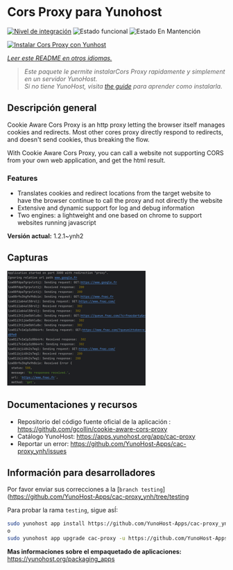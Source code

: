 <!--
Este archivo README esta generado automaticamente<https://github.com/YunoHost/apps/tree/master/tools/readme_generator>
No se debe editar a mano.
-->

# Cors Proxy para Yunohost

[![Nivel de integración](https://dash.yunohost.org/integration/cac-proxy.svg)](https://dash.yunohost.org/appci/app/cac-proxy) ![Estado funcional](https://ci-apps.yunohost.org/ci/badges/cac-proxy.status.svg) ![Estado En Mantención](https://ci-apps.yunohost.org/ci/badges/cac-proxy.maintain.svg)

[![Instalar Cors Proxy con Yunhost](https://install-app.yunohost.org/install-with-yunohost.svg)](https://install-app.yunohost.org/?app=cac-proxy)

*[Leer este README en otros idiomas.](./ALL_README.md)*

> *Este paquete le permite instalarCors Proxy rapidamente y simplement en un servidor YunoHost.*  
> *Si no tiene YunoHost, visita [the guide](https://yunohost.org/install) para aprender como instalarla.*

## Descripción general

Cookie Aware Cors Proxy is an http proxy letting the browser itself manages cookies and redirects.
Most other cores proxy directly respond to redirects, and doesn't send cookies, thus breaking the flow.

With Cookie Aware Cors Proxy, you can call a website not supporting CORS from your own web application, and get the html result.

### Features
- Translates cookies and redirect locations from the target website to have the browser continue to call the proxy and not directly the website 
- Extensive and dynamic support for log and debug information
- Two engines: a lightweight and one based on chrome to support websites running javascript


**Versión actual:** 1.2.1~ynh2

## Capturas

![Captura de Cors Proxy](./doc/screenshots/fnac-logs.png)

## Documentaciones y recursos

- Repositorio del código fuente oficial de la aplicación : <https://github.com/gcollin/cookie-aware-cors-proxy>
- Catálogo YunoHost: <https://apps.yunohost.org/app/cac-proxy>
- Reportar un error: <https://github.com/YunoHost-Apps/cac-proxy_ynh/issues>

## Información para desarrolladores

Por favor enviar sus correcciones a la [`branch testing`](https://github.com/YunoHost-Apps/cac-proxy_ynh/tree/testing

Para probar la rama `testing`, sigue asÍ:

```bash
sudo yunohost app install https://github.com/YunoHost-Apps/cac-proxy_ynh/tree/testing --debug
o
sudo yunohost app upgrade cac-proxy -u https://github.com/YunoHost-Apps/cac-proxy_ynh/tree/testing --debug
```

**Mas informaciones sobre el empaquetado de aplicaciones:** <https://yunohost.org/packaging_apps>
